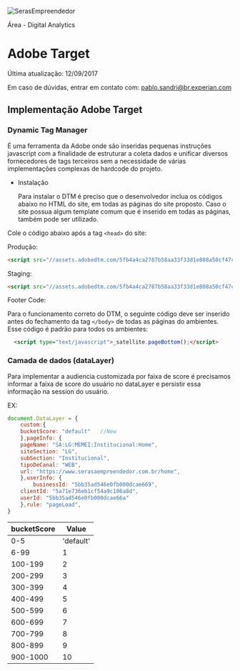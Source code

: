 ![SerasEmpreendedor](https://pablosandri.github.io/sandbox/Serasa%20Empreendedor.jpg)

Área - Digital Analytics

# Adobe Target

Última atualização: 12/09/2017

Em caso de dúvidas, entrar em contato com: [pablo.sandri@br.experian.com](mailto:pablo.sandri@br.experian.com)

## Implementação Adobe Target

### Dynamic Tag Manager

É uma ferramenta da Adobe onde são inseridas pequenas instruções javascript com a finalidade de estruturar a coleta dados e unificar diversos fornecedores de tags terceiros sem a necessidade de várias implementações complexas de hardcode do projeto. 

- Instalação

  Para instalar o DTM é preciso que o desenvolvedor inclua os códigos abaixo no HTML do site, em todas as páginas do site proposto. Caso o site possua algum template comum que é inserido em todas as páginas, também pode ser utilizado.

Cole o código abaixo após a tag `<head>` do site:

Produção:
```html
<script src="//assets.adobedtm.com/5fb4a4ca2787b58aa33f33d1e808a50cf47cc1e0/satelliteLib-a7d32691cef9933bb94547afb02e06958cd9c968.js"></script>
```

Staging:
```html
<script src="//assets.adobedtm.com/5fb4a4ca2787b58aa33f33d1e808a50cf47cc1e0/satelliteLib-a7d32691cef9933bb94547afb02e06958cd9c968-staging.js"></script>
```

Footer Code:	
				
Para o funcionamento correto do DTM, o seguinte código deve ser inserido antes do fechamento da tag ```</body>``` de todas as páginas do ambientes. Esse código é padrão para todos os ambientes:				

```html
  <script type="text/javascript">_satellite.pageBottom();</script>				
```

### Camada de dados (dataLayer)

Para implementar a audiencia customizada por faixa de score é precisamos informar a faixa de score do usuário no dataLayer e persistir essa informação na session do usuário.

EX:

```javascript
document.DataLayer = {
    custom:{
	bucketScore: "default"   //New
    },pageInfo: {
	pageName: "SA:LG:MEMEI:Institucional:Home",
	siteSection: "LG",
	subSection: "Institucional",
	tipoDeCanal: "WEB",
	url: "https://www.serasaempreendedor.com.br/home",
    },userInfo: {
        businessId: "5bb35ad546e0fb000dcae669",
	clientId: "5a71e736eb1cf54a9c106a8d",
	userId: "5bb35ad546e0fb000dcae66a"
    },rule: "pageLoad",
}
```

| bucketScore | Value |
|--|--|
| 0-5 | 'default' |
| 6-99 | 1 |
| 100-199 | 2 |
| 200-299 | 3 |
| 300-399 | 4 |
| 400-499 | 5 |
| 500-599 | 6 |
| 600-699 | 7 |
| 700-799 | 8 |
| 800-899 | 9 |
| 900-1000 | 10 |


